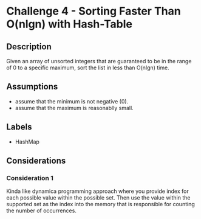 # Challenge 4 - Sorting Faster Than O(nlgn) with Hash-Table
## Description
>
Given an array of unsorted integers that are guaranteed to be in the range of 0 to a specific maximum, sort the list in less than O(nlgn) time.

## Assumptions
- assume that the minimum is not negative (0).
- assume that the maximum is reasonablly small.

## Labels
- HashMap

## Considerations
### Consideration 1
>
Kinda like dynamica programming approach where you provide index for each possible value within the possible set.  Then use the value within the supported set as the index into the memory that is responsible for counting the number of occurrences.